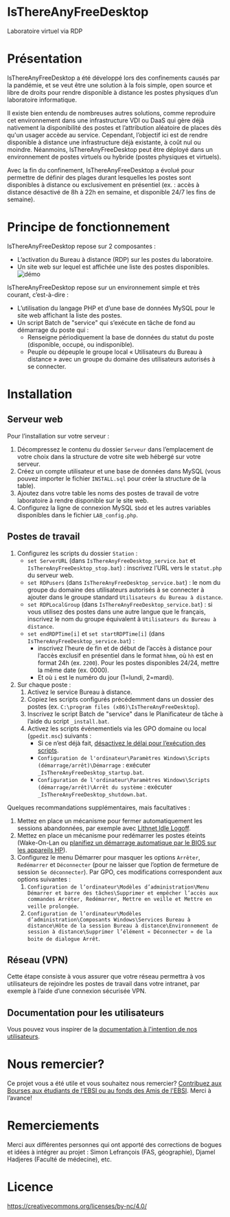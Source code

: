 # IsThereAnyFreeDesktop
 Laboratoire virtuel via RDP

# Présentation
IsThereAnyFreeDesktop a été développé lors des confinements causés par la pandémie, et se veut être une solution à la fois simple, open source et libre de droits pour rendre disponible à distance les postes physiques d’un laboratoire informatique.

Il existe bien entendu de nombreuses autres solutions, comme reproduire cet environnement dans une infrastructure VDI ou DaaS qui gère déjà nativement la disponibilité des postes et l’attribution aléatoire de places dès qu'un usager accède au service. Cependant, l’objectif ici est de rendre disponible à distance une infrastructure déjà existante, à coût nul ou moindre.
Néanmoins, IsThereAnyFreeDesktop peut être déployé dans un environnement de postes virtuels ou hybride (postes physiques et virtuels).

Avec la fin du confinement, IsThereAnyFreeDesktop a évolué pour permettre de définir des plages durant lesquelles les postes sont disponibles à distance ou exclusivement en présentiel (ex. : accès à distance désactivé de 8h à 22h en semaine, et disponible 24/7 les fins de semaine).

# Principe de fonctionnement
IsThereAnyFreeDesktop repose sur 2 composantes :
* L’activation du Bureau à distance (RDP) sur les postes du laboratoire.
* Un site web sur lequel est affichée une liste des postes disponibles.
  ![démo](https://wiki.umontreal.ca/download/attachments/162472740/image2021-8-27_18-30-33.png?version=1&modificationDate=1630103285000&api=v2)

IsThereAnyFreeDesktop repose sur un environnement simple et très courant, c’est-à-dire :
* L’utilisation du langage PHP et d’une base de données MySQL pour le site web affichant la liste des postes.
* Un script Batch de "service" qui s’exécute en tâche de fond au démarrage du poste qui :
  * Renseigne périodiquement la base de données du statut du poste (disponible, occupé, ou indisponible).
  * Peuple ou dépeuple le groupe local « Utilisateurs du Bureau à distance » avec un groupe du domaine des utilisateurs autorisés à se connecter.

# Installation
## Serveur web
Pour l’installation sur votre serveur :
1. Décompressez le contenu du dossier `Serveur` dans l’emplacement de votre choix dans la structure de votre site web hébergé sur votre serveur.
2. Créez un compte utilisateur et une base de données dans MySQL (vous pouvez importer le fichier `INSTALL.sql` pour créer la structure de la table).
3. Ajoutez dans votre table les noms des postes de travail de votre laboratoire à rendre disponible sur le site web.
4. Configurez la ligne de connexion MySQL `$bdd` et les autres variables disponibles dans le fichier `LAB_config.php`.

## Postes de travail
1.	Configurez les scripts du dossier `Station` :
    * `set ServerURL` (dans `IsThereAnyFreeDesktop_service.bat` et `IsThereAnyFreeDesktop_stop.bat`) : inscrivez l’URL vers le `statut.php` du serveur web.
    * `set RDPusers` (dans `IsThereAnyFreeDesktop_service.bat`) : le nom du groupe du domaine des utilisateurs autorisés à se connecter à ajouter dans le groupe standard `Utilisateurs du Bureau à distance`.
    * `set RDPLocalGroup` (dans `IsThereAnyFreeDesktop_service.bat`) : si vous utilisez des postes dans une autre langue que le français, inscrivez le nom du groupe équivalent à `Utilisateurs du Bureau à distance`.
    * `set endRDPTime[i]` et `set startRDPTime[i]` (dans `IsThereAnyFreeDesktop_service.bat`) : 
      *	inscrivez l’heure de fin et de début de l’accès à distance pour l’accès exclusif en présentiel dans le format `hhmm`, où `hh` est en format 24h (ex. `2200`). 
        Pour les postes disponibles 24/24, mettre la même date (ex. 0000).
      * Et où `i` est le numéro du jour (1=lundi, 2=mardi).
2. Sur chaque poste :
    1. Activez le service Bureau à distance.
    2. Copiez les scripts configurés précédemment dans un dossier des postes (ex. `C:\program files (x86)\IsThereAnyFreeDesktop`).
    3. Inscrivez le script Batch de "service" dans le Planificateur de tâche à l’aide du script `_install.bat`.
    4. Activez les scripts événementiels via les GPO domaine ou local (`gpedit.msc`) suivants :
       * Si ce n’est déjà fait, [désactivez le délai pour l’exécution des scripts](https://learn.microsoft.com/en-US/troubleshoot/windows-client/group-policy/logon-scripts-not-run-for-long-time).
       * `Configuration de l'ordinateur\Paramètres Windows\Scripts (démarrage/arrêt)\Démarrage` : exécuter `_IsThereAnyFreeDesktop_startup.bat`.
       * `Configuration de l'ordinateur\Paramètres Windows\Scripts (démarrage/arrêt)\Arrêt du système` : exécuter `_IsThereAnyFreeDesktop_shutdown.bat`.

Quelques recommandations supplémentaires, mais facultatives :
1. Mettez en place un mécanisme pour fermer automatiquement les sessions abandonnées, par exemple avec [Lithnet Idle Logoff](https://github.com/lithnet/idle-logoff).
2. Mettez en place un mécanisme pour redémarrer les postes éteints (Wake-On-Lan ou [planifiez un démarrage automatique par le BIOS sur les appareils HP](https://4sysops.com/archives/pushing-hp-bios-settings-and-updates-with-sccm/)).
3. Configurez le menu Démarrer pour masquer les options `Arrêter`, `Redémarrer` et `Déconnecter` (pour ne laisser que l’option de fermeture de session `Se déconnecter`). Par GPO, ces modifications correspondent aux options suivantes :
    1. `Configuration de l’ordinateur\Modèles d’administration\Menu Démarrer et barre des tâches\Supprimer et empêcher l’accès aux commandes Arrêter, Redémarrer, Mettre en veille et Mettre en veille prolongée`.
    2. `Configuration de l’ordinateur\Modèles d’administration\Composants Windows\Services Bureau à distance\Hôte de la session Bureau à distance\Environnement de session à distance\Supprimer l’élément « Déconnecter » de la boite de dialogue Arrêt`.

## Réseau (VPN)
Cette étape consiste à vous assurer que votre réseau permettra à vos utilisateurs de rejoindre les postes de travail dans votre intranet, par exemple à l’aide d’une connexion sécurisée VPN.

## Documentation pour les utilisateurs
Vous pouvez vous inspirer de la [documentation à l'intention de nos utilisateurs](https://wiki.umontreal.ca/display/EBSI/Laboratoire+d%27informatique+virtuel).

# Nous remercier?
Ce projet vous a été utile et vous souhaitez nous remercier? [Contribuez aux Bourses aux étudiants de l'EBSI ou au fonds des Amis de l'EBSI](https://ebsi.umontreal.ca/vous-etes/donateur/). Merci à l’avance!

# Remerciements
Merci aux différentes personnes qui ont apporté des corrections de bogues et idées à intégrer au projet : Simon Lefrançois (FAS, géographie), Djamel Hadjeres (Faculté de médecine), etc.

# Licence
https://creativecommons.org/licenses/by-nc/4.0/